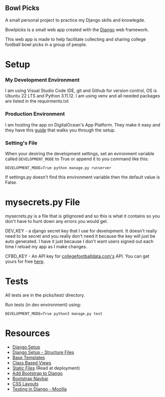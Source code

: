 ## Bowl Picks
A small personal project to practice my Django skills and knowlegde.

Bowlpicks is a small web app created with the
[Django](https://www.djangoproject.com/) web framework.

This web app is made to help facilitate collecting and sharing college
football bowl picks in a group of people.

# Setup

### My Development Environment

I am using Visual Studio Code IDE, git and Github for version control,
OS is Ubuntu 22 LTS and Python 3.11.12. I am using venv and all needed
packages are listed in the requirments.txt

### Production Environment

I am hosting the app on DigitalOcean's App Platform. They make it easy and they have this
[guide](https://docs.digitalocean.com/developer-center/deploy-a-django-app-on-app-platform/)
that walks you through the setup.

### Setting's File
When your desiring the development settings, set an evironment variable called ```DEVELOPMENT_MODE```
to True or append it to you command like this:

```
DEVELOPMENT_MODE=True python manage.py runserver
```

If settings.py doesn't find this environment variable then the default value is False.

# mysecrets.py File
mysecrets.py is a file that is gitignored and so this is what it contains so you don't
have to hunt down any errors you would get.

DEV_KEY - a django secret key that I use for development. It doesn't really need to be secret and
you really don't need it because the key will just be auto generated. I have it just because I don't
want users signed out each time I reload my app as I make changes.

CFBD_KEY - An API key for [collegefootballdata.com's](collegefootballdata.com) API. You can get yours
for free [here](https://collegefootballdata.com/key).

# Tests

All tests are in the picks/test/ directory.

Run tests (in dev environment) using:

```
DEVELOPMENT_MODE=True python3 manage.py test
```

# Resources
* [Django Setup](https://medium.com/@sjhomem/creating-a-django-project-base-template-f5bab9f2114c)
* [Django Setup - Structure Files](https://studygyaan.com/django/best-practice-to-structure-django-project-directories-and-files#:~:text=The%20way%20I%20like%20to,content%20in%20the%20media%20folder)
* [Base Templates](https://developer.mozilla.org/en-US/docs/Learn/Server-side/Django/Home_page)
* [Class Based Views](https://docs.djangoproject.com/en/4.2/topics/class-based-views/generic-display/)
* [Static Files](https://docs.djangoproject.com/en/4.2/howto/static-files/) (Read at deployment)
* [Add Bootstrap to Django](https://www.w3schools.com/django/django_add_bootstrap5.php)
* [Bootstrap Navbar](https://www.quackit.com/bootstrap/bootstrap_5/tutorial/bootstrap_navbars.cfm)
* [CSS Layouts](https://developer.mozilla.org/en-US/docs/Learn/CSS/CSS_layout)
* [Testing in Django - Mozilla](https://developer.mozilla.org/en-US/docs/Learn/Server-side/Django/Testing#other_recommended_test_tools)